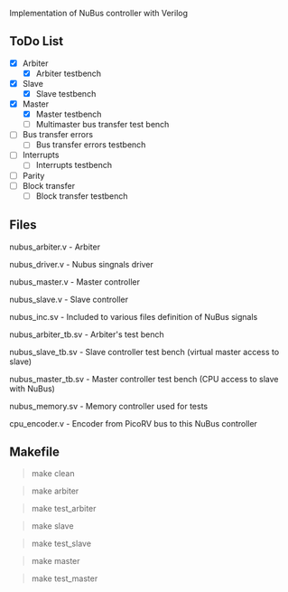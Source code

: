 
Implementation of NuBus controller with Verilog

## ToDo List

- [x] Arbiter
  - [x] Arbiter testbench
- [x] Slave
  - [x] Slave testbench
- [x] Master
  - [x] Master testbench
  - [ ] Multimaster bus transfer test bench
- [ ] Bus transfer errors
  - [ ] Bus transfer errors testbench
- [ ] Interrupts 
  - [ ] Interrupts testbench 
- [ ] Parity
- [ ] Block transfer
  - [ ] Block transfer testbench

## Files

nubus_arbiter.v - Arbiter

nubus_driver.v - Nubus singnals driver

nubus_master.v - Master controller

nubus_slave.v - Slave controller

nubus_inc.sv - Included to various files definition of NuBus signals

nubus_arbiter_tb.sv - Arbiter's test bench

nubus_slave_tb.sv - Slave controller test bench (virtual master access to slave)

nubus_master_tb.sv - Master controller test bench (CPU access to slave with NuBus)

nubus_memory.sv - Memory controller used for tests

cpu_encoder.v - Encoder from PicoRV bus to this NuBus controller

## Makefile

> make clean

> make arbiter

> make test_arbiter

> make slave

> make test_slave

> make master

> make test_master

